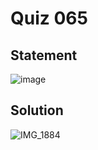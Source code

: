 # Quiz 065
## Statement
![image](https://user-images.githubusercontent.com/111758436/236390175-7a997a09-a3ba-46c2-ad5f-01a3954ca2cb.png)
## Solution
![IMG_1884](https://user-images.githubusercontent.com/111758436/236390200-2bdd0758-1356-45d4-817e-6e3a0f17b584.JPG)
